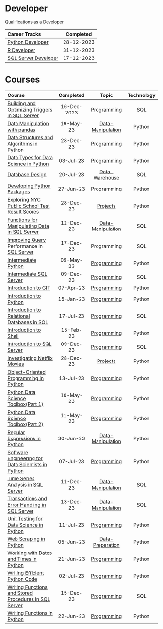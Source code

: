 # Developer
 Qualifications as a Developer


|                                           Career Tracks                                            | Completed  |
| :------------------------------------------------------------------------------------------------- | :--------: |
| [Python Developer](https://github.com/Katsuvest/Developer/blob/master/Python_Developer.pdf)         | 28-12-2023 |
| [R Developer](https://github.com/Katsuvest/Developer/blob/master/R_Developer.pdf)                   | 31-12-2023 |
| [SQL Server Developer](https://github.com/Katsuvest/Developer/blob/master/SQL_Server_Developer.pdf) | 17-12-2023 |

# Courses

|                                                                               Course                                                                                |  Completed   |                                       Topic                                       | Technology |
| :------------------------------------------------------------------------------------------------------------------------------------------------------------------ | :----------: | :-------------------------------------------------------------------------------: | :--------: |
| [Building and Optimizing Triggers in SQL Server](https://github.com/Katsuvest/Programming/tree/master/Building_and_Optimizing_Triggers_in_SQL_Server)               |  16-Dec-2023 |       [Programming](https://github.com/Katsuvest/Programming/tree/master/)        |     SQL    |
| [Data Manipulation with pandas](https://github.com/Katsuvest/Data-Manipulation/tree/master/Data_Manipulation_with_pandas)                                           |  19-May-23   |  [Data-Manipulation](https://github.com/Katsuvest/Data-Manipulation/tree/master/) |   Python   |
| [Data Structures and Algorithms in Python](https://github.com/Katsuvest/Programming/tree/master/Data_Structures_and_Algorithms_in_Python)                           |  28-Dec-23   |        [Programming](https://github.com/Katsuvest/Programming/tree/master/)       |   Python   |
| [Data Types for Data Science in Python](https://github.com/Katsuvest/Programming/tree/master/Data_Types_for_Data_Science_in_Python)                                 |  03-Jul-23   |        [Programming](https://github.com/Katsuvest/Programming/tree/master/)       |   Python   |
| [Database Design](https://github.com/Katsuvest/Data-Warehouse/tree/master/Database_Design)                                                                          |  20-Jul-23   |     [Data-Warehouse](https://github.com/Katsuvest/Data-Warehouse/tree/master/)    |     SQL    |
| [Developing Python Packages](https://github.com/Katsuvest/Programming/tree/master/Developing_Python_Packages)                                                       |  27-Jun-23   |        [Programming](https://github.com/Katsuvest/Programming/tree/master/)       |   Python   |
| [Exploring NYC Public School Test Result Scores](https://github.com/Katsuvest/Projects/tree/master/Exploring_NYC_Public_School_Test_Result_Scores)                |  28-Dec-23   |           [Projects](https://github.com/Katsuvest/Projects/tree/master/)          |   Python   |
| [Functions for Manipulating Data in SQL Server](https://github.com/Katsuvest/Data-Manipulation/tree/master/Functions_for_Manipulating_Data_in_SQL_Server)           |  12-Dec-23   |  [Data-Manipulation](https://github.com/Katsuvest/Data-Manipulation/tree/master/) |     SQL    |
| [Improving Query Performance in SQL Server](https://github.com/Katsuvest/Programming/tree/master/Improving_Query_Performance_in_SQL_Server)                         |  17-Dec-23   |        [Programming](https://github.com/Katsuvest/Programming/tree/master/)       |     SQL    |
| [Intermediate Python](https://github.com/Katsuvest/Programming/tree/master/Intermediate_Python)                                                                     |  09-May-23   |        [Programming](https://github.com/Katsuvest/Programming/tree/master/)       |   Python   |
| [Intermediate SQL Server](https://github.com/Katsuvest/Programming/tree/master/Intermediate_SQL_Server)                                                             |  09-Dec-23   |        [Programming](https://github.com/Katsuvest/Programming/tree/master/)       |     SQL    |
| [Introduction to GIT](https://github.com/Katsuvest/Programming/tree/master/Introduction_to_GIT)                                                                     |  07-Apr-23   |        [Programming](https://github.com/Katsuvest/Programming/tree/master/)       |   Python   |
| [Introduction to Python](https://github.com/Katsuvest/Programming/tree/master/Introduction_to_Python)                                                               |  15-Jan-23   |        [Programming](https://github.com/Katsuvest/Programming/tree/master/)       |   Python   |
| [Introduction to Relational Databases in SQL](https://github.com/Katsuvest/Programming/tree/master/Introduction_to_Relational_Databases_in_SQL)                     |  17-Jul-23   |        [Programming](https://github.com/Katsuvest/Programming/tree/master/)       |     SQL    |
| [Introduction to Shell](https://github.com/Katsuvest/Programming/tree/master/Introduction_to_Shell)                                                                 |  15-Feb-23   |        [Programming](https://github.com/Katsuvest/Programming/tree/master/)       |   Python   |
| [Introduction to SQL Server](https://github.com/Katsuvest/Programming/tree/master/Introduction_to_SQL_Server)                                                       |  09-Dec-23   |        [Programming](https://github.com/Katsuvest/Programming/tree/master/)       |     SQL    |
| [Investigating Netflix Movies](https://github.com/Katsuvest/Projects/tree/master/Investigating_Netflix_Movies)                                                      |  28-Dec-23   |           [Projects](https://github.com/Katsuvest/Projects/tree/master/)          |   Python   |
| [Object-Oriented Programming in Python](https://github.com/Katsuvest/Programming/tree/master/Object-Oriented_Programming_in_Python)                                 |  13-Jul-23   |        [Programming](https://github.com/Katsuvest/Programming/tree/master/)       |   Python   |
| [Python Data Science Toolbox(Part 1)](https://github.com/Katsuvest/Programming/tree/master/Python_Data_Science_Toolbox(Part_1))                                     |  10-May-23   |        [Programming](https://github.com/Katsuvest/Programming/tree/master/)       |   Python   |
| [Python Data Science Toolbox(Part 2)](https://github.com/Katsuvest/Programming/tree/master/Python_Data_Science_Toolbox(Part_2))                                     |  11-May-23   |        [Programming](https://github.com/Katsuvest/Programming/tree/master/)       |   Python   |
| [Regular Expressions in Python](https://github.com/Katsuvest/Data-Manipulation/tree/master/Regular_Expressions_in_Python)                                           |  30-Jun-23   |  [Data-Manipulation](https://github.com/Katsuvest/Data-Manipulation/tree/master/) |   Python   |
| [Software Engineering for Data Scientists in Python](https://github.com/Katsuvest/Programming/tree/master/Software_Engineering_for_Data_Scientists_in_Python)       |  07-Jul-23   |        [Programming](https://github.com/Katsuvest/Programming/tree/master/)       |   Python   |
| [Time Series Analysis in SQL Server](https://github.com/Katsuvest/Data-Manipulation/tree/master/Time_Series_Analysis_in_SQL_Server)                                 |  11-Dec-23   |  [Data-Manipulation](https://github.com/Katsuvest/Data-Manipulation/tree/master/) |     SQL    |
| [Transactions and Error Handling in SQL Server](https://github.com/Katsuvest/Data-Manipulation/tree/master/Transactions_and_Error_Handling_in_SQL_Server)           |  13-Dec-23   |  [Data-Manipulation](https://github.com/Katsuvest/Data-Manipulation/tree/master/) |     SQL    |
| [Unit Testing for Data Science in Python](https://github.com/Katsuvest/Programming/tree/master/Unit_Testing_for_Data_Science_in_Python)                             |  11-Jul-23   |        [Programming](https://github.com/Katsuvest/Programming/tree/master/)       |   Python   |
| [Web Scraping in Python](https://github.com/Katsuvest/Data-Preparation/tree/master/Web_Scraping_in_Python)                                                          |  05-Jun-23   |   [Data-Preparation](https://github.com/Katsuvest/Data-Preparation/tree/master/)  |   Python   |
| [Working with Dates and Times in Python](https://github.com/Katsuvest/Programming/tree/master/Working_with_Dates_and_Times_in_Python)                               |  21-Jun-23   |        [Programming](https://github.com/Katsuvest/Programming/tree/master/)       |   Python   |
| [Writing Efficient Python Code](https://github.com/Katsuvest/Programming/tree/master/Writing_Efficient_Python_Code)                                                 |  02-Jul-23   |        [Programming](https://github.com/Katsuvest/Programming/tree/master/)       |   Python   |
| [Writing Functions and Stored Procedures in SQL Server](https://github.com/Katsuvest/Programming/tree/master/Writing_Functions_and_Stored_Procedures_in_SQL_Server) |  15-Dec-23   |        [Programming](https://github.com/Katsuvest/Programming/tree/master/)       |     SQL    |
| [Writing Functions in Python](https://github.com/Katsuvest/Programming/tree/master/Writing_Functions_in_Python)                                                     |  22-Jun-23   |        [Programming](https://github.com/Katsuvest/Programming/tree/master/)       |   Python   |
